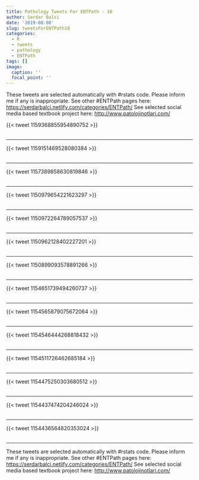 ```yaml
---
title: Pathology Tweets For ENTPath - 10
author: Serdar Balci
date: '2019-08-08'
slug: tweetsForENTPath10
categories:
  - R
  - tweets
  - pathology
  - ENTPath
tags: []
image:
  caption: ''
  focal_point: ''
---
```



These tweets are selected automatically with #rstats code. Please inform me if any is inappropriate.
See other #ENTPath pages here: https://serdarbalci.netlify.com/categories/ENTPath/ 
See selected social media based textbook project here: http://www.patolojinotlari.com/

{{< tweet 1159368855954890752 >}}
<br>
<br>
<hr>
{{< tweet 1159151469528080384 >}}
<br>
<br>
<hr>
{{< tweet 1157389858630819846 >}}
<br>
<br>
<hr>
{{< tweet 1150979654221623297 >}}
<br>
<br>
<hr>
{{< tweet 1150972264789057537 >}}
<br>
<br>
<hr>
{{< tweet 1150962128402227201 >}}
<br>
<br>
<hr>
{{< tweet 1150899093578891266 >}}
<br>
<br>
<hr>
{{< tweet 1154651739494260737 >}}
<br>
<br>
<hr>
{{< tweet 1154565879075672064 >}}
<br>
<br>
<hr>
{{< tweet 1154546444268818432 >}}
<br>
<br>
<hr>
{{< tweet 1154511726462685184 >}}
<br>
<br>
<hr>
{{< tweet 1154475250303680512 >}}
<br>
<br>
<hr>
{{< tweet 1154437474204246024 >}}
<br>
<br>
<hr>
{{< tweet 1154436564820353024 >}}
<br>
<br>
<hr>


These tweets are selected automatically with #rstats code. Please inform me if any is inappropriate.
See other #ENTPath pages here: https://serdarbalci.netlify.com/categories/ENTPath/ 
See selected social media based textbook project here: http://www.patolojinotlari.com/
